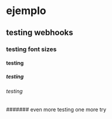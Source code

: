 # ejemplo
## testing webhooks
### testing font sizes
#### testing
##### testing
###### testing
####### even more testing
one more try
